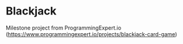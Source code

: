 # Blackjack

Milestone project from ProgrammingExpert.io (https://www.programmingexpert.io/projects/blackjack-card-game)
